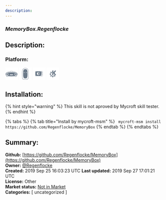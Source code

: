 ```yaml
---
description: 
---
```


### _MemoryBox.Regenflocke_  
## Description:  
  
  
  
### Platform:  
 ![Mark I](../.gitbook/assets/mark-1-icon.png)  ![Mark II](../.gitbook/assets/mark-2-icon.png)  ![Picroft](../.gitbook/assets/picroft-icon.png)  ![plasmoid](../.gitbook/assets/kde.png)   
## Installation:  
{% hint style="warning" %}
This skill is not aproved by Mycroft skill tester.
{% endhint %}
    
{% tabs %}
{% tab title="Install by mycroft-msm" %}
``` mycroft-msm install https://github.com/Regenflocke/MemoryBox```
{% endtab %}
  {% endtabs %}
    
## Summary:  
**Github:** [https://github.com/Regenflocke/MemoryBox](https://github.com/Regenflocke/MemoryBox)  
**Owner:** [@Regenflocke](https://github.com/Regenflocke)  
**Created:** 2019 Sep 25 16:03:23 UTC  **Last updated:** 2019 Sep 27 17:01:21 UTC  
**License:** Other  
**Market status:** [Not in Market](https://market.mycroft.ai/skill/)  
**Categories:** [ uncategorized ]   
